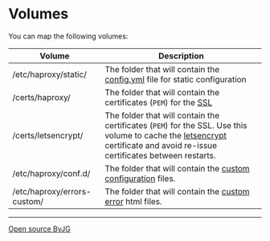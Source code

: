 # Volumes

You can map the following volumes:

|  Volume                     | Description                                                                            |
|-----------------------------|----------------------------------------------------------------------------------------|
| /etc/haproxy/static/        | The folder that will contain the [config.yml](static.md) file for static configuration |
| /certs/haproxy/             | The folder that will contain the certificates (`PEM`) for the [SSL](ssl.md)            |
| /certs/letsencrypt/         | The folder that will contain the certificates (`PEM`) for the SSL. Use this volume to cache the [letsencrypt](letsencrypt.md) certificate and avoid re-issue certificates between restarts. |
| /etc/haproxy/conf.d/        | The folder that will contain the [custom configuration](other.md) files.               |
| /etc/haproxy/errors-custom/ | The folder that will contain the [custom error](other.md) html files.                  |

----
[Open source ByJG](http://opensource.byjg.com)
